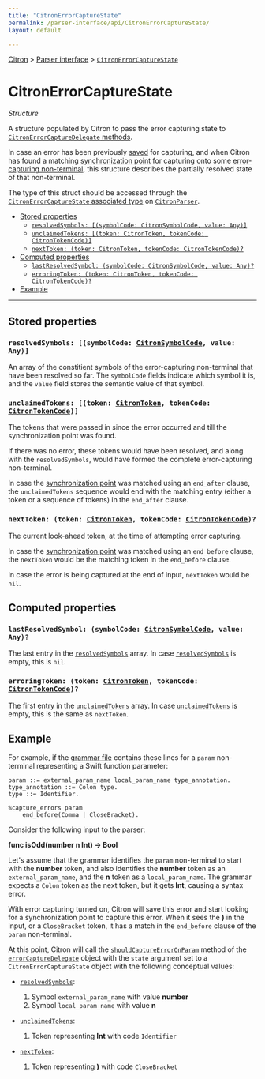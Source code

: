 ```yaml
---
title: "CitronErrorCaptureState"
permalink: /parser-interface/api/CitronErrorCaptureState/
layout: default

---
```


[Citron] > [Parser interface] > [`CitronErrorCaptureState`]

[Citron]: /citron/
[Parser interface]: /citron/parser-interface/
[`CitronErrorCaptureState`]: .

# CitronErrorCaptureState

_Structure_

A structure populated by Citron to pass the error capturing state to
[`CitronErrorCaptureDelegate` methods].

In case an error has been previously [saved] for capturing, and when
Citron has found a matching [synchronization point] for capturing onto
some [error-capturing non-terminal], this structure describes the
partially resolved state of that non-terminal.

The type of this struct should be accessed through the [`CitronErrorCaptureState`
associated type] on [`CitronParser`].

[`CitronErrorCaptureDelegate`]: /citron/parser-interface/api/CitronErrorCaptureDelegate/
[`CitronErrorCaptureDelegate` methods]: /citron/parser-interface/api/CitronErrorCaptureDelegate/#shouldcaptureerroronnameofnonterminalstate-citronerrorcapturestate-error-error
[saved]: /citron/parser-interface/api/CitronErrorCaptureDelegate/#shouldsaveerrorforcapturingerror-error
[synchronization point]: /citron/error-capturing/#2-specify-synchronization-points
[error-capturing non-terminal]: /citron/error-capturing/#1-enable-error-capturing

[`CitronParser`]: ../CitronParser/
[`CitronErrorCaptureState` associated type]: ../CitronParser/#citronerrorcapturestate
[`CitronSymbolCode`]: ../CitronParser/#citronsymbolcode
[`CitronToken`]: ../CitronParser/#citrontoken
[`CitronTokenCode`]: ../CitronParser/#citrontokencode

[`CitronErrorCaptureDelegate` associated type]: ../CitronParser/#citronerrorcapturedelegate
[%capture_errors]: /citron/grammar-file/#capture_errors
[grammar file]: /citron/grammar-file/
[class name]: /citron/grammar-file/#class_name

  - [Stored properties](#stored-properties)
      - [`resolvedSymbols: [(symbolCode: CitronSymbolCode, value: Any)]`](#resolvedsymbols-symbolcode-citronsymbolcode-value-any)
      - [`unclaimedTokens: [(token: CitronToken, tokenCode: CitronTokenCode)]`](#unclaimedtokens-token-citrontoken-tokencode-citrontokencode)
      - [`nextToken: (token: CitronToken, tokenCode: CitronTokenCode)?`](#nexttoken-token-citrontoken-tokencode-citrontokencode)
  - [Computed properties](#computed-properties)
      - [`lastResolvedSymbol: (symbolCode: CitronSymbolCode, value: Any)?`](#lastresolvedsymbol-symbolcode-citronsymbolcode-value-any)
      - [`erroringToken: (token: CitronToken, tokenCode: CitronTokenCode)?`](#erroringtoken-token-citrontoken-tokencode-citrontokencode)
  - [Example](#example)

[`resolvedSymbols`]: #resolvedsymbols-symbolcode-citronsymbolcode-value-any
[`unclaimedTokens`]: #unclaimedtokens-token-citrontoken-tokencode-citrontokencode
[`nextToken`]: (#nexttoken-token-citrontoken-tokencode-citrontokencode)

---

## Stored properties

### `resolvedSymbols: [(symbolCode: `[`CitronSymbolCode`]`, value: Any)]`

An array of the constitient symbols of the error-capturing non-terminal
that have been resolved so far. The `symbolCode` fields indicate which
symbol it is, and the `value` field stores the semantic value of that
symbol.

### `unclaimedTokens: [(token: `[`CitronToken`]`, tokenCode: `[`CitronTokenCode`]`)]`

The tokens that were passed in since the error occurred and till the
synchronization point was found.

If there was no error, these tokens would have been resolved, and along
with the `resolvedSymbols`, would have formed the complete
error-capturing non-terminal.

In case the [synchronization point] was matched using an `end_after`
clause, the `unclaimedTokens` sequence would end with the matching entry
(either a token or a sequence of tokens) in the `end_after` clause.

### `nextToken: (token: `[`CitronToken`]`, tokenCode: `[`CitronTokenCode`]`)?`

The current look-ahead token, at the time of attempting error capturing.

In case the [synchronization point] was matched using an `end_before`
clause, the `nextToken` would be the matching token in the `end_before`
clause.

In case the error is being captured at the end of input, `nextToken`
would be `nil`.

## Computed properties

### `lastResolvedSymbol: (symbolCode: `[`CitronSymbolCode`]`, value: Any)?`

The last entry in the [`resolvedSymbols`] array. In case [`resolvedSymbols`] is empty, this is `nil`.

### `erroringToken: (token: `[`CitronToken`]`, tokenCode: `[`CitronTokenCode`]`)?`

The first entry in the [`unclaimedTokens`] array. In case
[`unclaimedTokens`] is empty, this is the same as `nextToken`.

## Example

For example, if the [grammar file] contains these lines for a `param`
non-terminal representing a Swift function parameter:

~~~ Text
param ::= external_param_name local_param_name type_annotation.
type_annotation ::= Colon type.
type ::= Identifier.

%capture_errors param
    end_before(Comma | CloseBracket).
~~~

Consider the following input to the parser:

**func isOdd(number n Int) -> Bool**

Let's assume that the grammar identifies the `param` non-terminal
to start with the **number** token, and also identifies the
**number** token as an `external_param_name`, and the **n** token as a
`local_param_name`. The grammar expects a `Colon` token as the next
token, but it gets **Int**, causing a syntax error.

With error capturing turned on, Citron will save this error and start
looking for a synchronization point to capture this error. When it sees
the **)** in the input, or a `CloseBracket` token, it has a match in the
`end_before` clause of the `param` non-terminal.

At this point, Citron will call the [`shouldCaptureErrorOnParam`] method
of the [`errorCaptureDelegate`] object with the `state` argument set to
a `CitronErrorCaptureState` object with the following conceptual values:

  - [`resolvedSymbols`]:

     1. Symbol `external_param_name` with value **number**
     2. Symbol `local_param_name` with value **n**

  - [`unclaimedTokens`]:

     1. Token representing **Int** with code `Identifier`

  - [`nextToken`]:

     1. Token representing **)** with code `CloseBracket`

[`shouldCaptureErrorOnParam`]: ../CitronErrorCaptureDelegate/#func-shouldcaptureerroronnameofnonterminalstate-citronerrorcapturestate-error-error
[`errorCaptureDelegate`]: ../CitronParser/#errorcapturedelegate-citronerrorcapturedelegate
